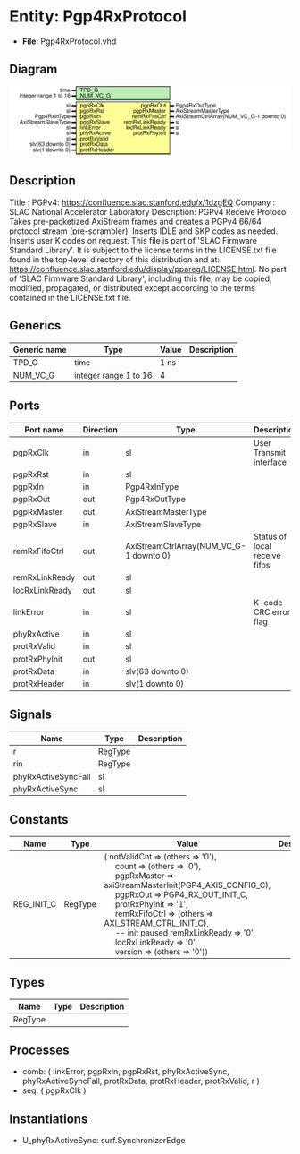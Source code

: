# Entity: Pgp4RxProtocol

- **File**: Pgp4RxProtocol.vhd
## Diagram

![Diagram](Pgp4RxProtocol.svg "Diagram")
## Description

Title      : PGPv4: https://confluence.slac.stanford.edu/x/1dzgEQ
Company    : SLAC National Accelerator Laboratory
Description: PGPv4 Receive Protocol
Takes pre-packetized AxiStream frames and creates a PGPv4 66/64 protocol
stream (pre-scrambler). Inserts IDLE and SKP codes as needed. Inserts
user K codes on request.
This file is part of 'SLAC Firmware Standard Library'.
It is subject to the license terms in the LICENSE.txt file found in the
top-level directory of this distribution and at:
   https://confluence.slac.stanford.edu/display/ppareg/LICENSE.html.
No part of 'SLAC Firmware Standard Library', including this file,
may be copied, modified, propagated, or distributed except according to
the terms contained in the LICENSE.txt file.
## Generics

| Generic name | Type                  | Value | Description |
| ------------ | --------------------- | ----- | ----------- |
| TPD_G        | time                  | 1 ns  |             |
| NUM_VC_G     | integer range 1 to 16 | 4     |             |
## Ports

| Port name      | Direction | Type                                    | Description                   |
| -------------- | --------- | --------------------------------------- | ----------------------------- |
| pgpRxClk       | in        | sl                                      | User Transmit interface       |
| pgpRxRst       | in        | sl                                      |                               |
| pgpRxIn        | in        | Pgp4RxInType                            |                               |
| pgpRxOut       | out       | Pgp4RxOutType                           |                               |
| pgpRxMaster    | out       | AxiStreamMasterType                     |                               |
| pgpRxSlave     | in        | AxiStreamSlaveType                      |                               |
| remRxFifoCtrl  | out       | AxiStreamCtrlArray(NUM_VC_G-1 downto 0) | Status of local receive fifos |
| remRxLinkReady | out       | sl                                      |                               |
| locRxLinkReady | out       | sl                                      |                               |
| linkError      | in        | sl                                      | K-code CRC error flag         |
| phyRxActive    | in        | sl                                      |                               |
| protRxValid    | in        | sl                                      |                               |
| protRxPhyInit  | out       | sl                                      |                               |
| protRxData     | in        | slv(63 downto 0)                        |                               |
| protRxHeader   | in        | slv(1 downto 0)                         |                               |
## Signals

| Name                | Type    | Description |
| ------------------- | ------- | ----------- |
| r                   | RegType |             |
| rin                 | RegType |             |
| phyRxActiveSyncFall | sl      |             |
| phyRxActiveSync     | sl      |             |
## Constants

| Name       | Type    | Value                                                                                                                                                                                                                                                                                                                                                                                                                                                                                                                                                                                                                                                                                                         | Description |
| ---------- | ------- | ------------------------------------------------------------------------------------------------------------------------------------------------------------------------------------------------------------------------------------------------------------------------------------------------------------------------------------------------------------------------------------------------------------------------------------------------------------------------------------------------------------------------------------------------------------------------------------------------------------------------------------------------------------------------------------------------------------- | ----------- |
| REG_INIT_C | RegType |  (       notValidCnt    => (others => '0'),<br><span style="padding-left:20px">       count          => (others => '0'),<br><span style="padding-left:20px">       pgpRxMaster    => axiStreamMasterInit(PGP4_AXIS_CONFIG_C),<br><span style="padding-left:20px">       pgpRxOut       => PGP4_RX_OUT_INIT_C,<br><span style="padding-left:20px">       protRxPhyInit  => '1',<br><span style="padding-left:20px">       remRxFifoCtrl  => (others => AXI_STREAM_CTRL_INIT_C),<br><span style="padding-left:20px">  -- init paused       remRxLinkReady => '0',<br><span style="padding-left:20px">       locRxLinkReady => '0',<br><span style="padding-left:20px">       version        => (others => '0')) |             |
## Types

| Name    | Type | Description |
| ------- | ---- | ----------- |
| RegType |      |             |
## Processes
- comb: ( linkError, pgpRxIn, pgpRxRst, phyRxActiveSync,
                   phyRxActiveSyncFall, protRxData, protRxHeader, protRxValid,
                   r )
- seq: ( pgpRxClk )
## Instantiations

- U_phyRxActiveSync: surf.SynchronizerEdge
